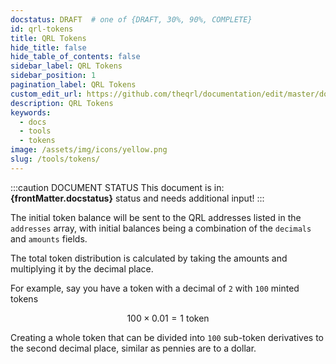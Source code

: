 ```yaml
---
docstatus: DRAFT  # one of {DRAFT, 30%, 90%, COMPLETE}
id: qrl-tokens
title: QRL Tokens
hide_title: false
hide_table_of_contents: false
sidebar_label: QRL Tokens
sidebar_position: 1
pagination_label: QRL Tokens
custom_edit_url: https://github.com/theqrl/documentation/edit/master/docs/basics/what-is-qrl.md
description: QRL Tokens
keywords:
  - docs
  - tools
  - tokens
image: /assets/img/icons/yellow.png
slug: /tools/tokens/
---
```



:::caution DOCUMENT STATUS 
<span>This document is in: <b>{frontMatter.docstatus}</b> status and needs additional input!</span>
:::


The initial token balance will be sent to the QRL addresses listed in the `addresses` array, with initial 
balances being a combination of the `decimals` and `amounts` fields. 

The total token distribution is calculated by taking the amounts and multiplying it by the decimal place. 

For example, say you have a token with a decimal of `2` with `100` minted tokens 

$$
100 \times 0.01=1\text{ token}
$$

Creating a whole token that can be divided into `100` sub-token derivatives to the second decimal place, similar as pennies are to a dollar. 
